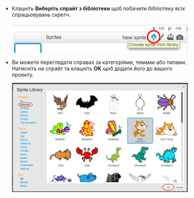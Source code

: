 + Клацніть **Виберіть спрайт з бібліотеки** щоб побачити бібліотеку всіх спрацьовувань скретч.
    
    ![скріншот](images/sprite-library.png)

+ Ви можете переглядати справах за категоріями, темами або типами. Натисніть на спрайт та клацніть **OK** щоб додати його до вашого проекту.
    
    ![скріншот](images/sprite-choose.png)